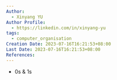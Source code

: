 ```yaml
---
Author:
  - Xinyang YU
Author Profile:
  - https://linkedin.com/in/xinyang-yu
tags:
  - computer_organisation
Creation Date: 2023-07-16T16:21:53+08:00
Last Date: 2023-07-16T16:21:53+08:00
References:
---
```

- 0s & 1s